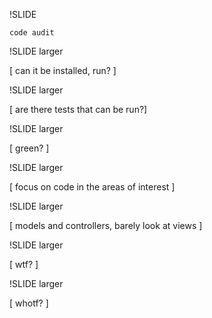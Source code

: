 
!SLIDE

    code audit

!SLIDE larger

[ can it be installed, run? ]

!SLIDE larger

[ are there tests that can be run?]

!SLIDE larger

[ green? ]

!SLIDE larger

[ focus on code in the areas of interest ]

!SLIDE larger

[ models and controllers, barely look at views ]

!SLIDE larger

[ wtf? ]

!SLIDE larger

[ whotf? ]

